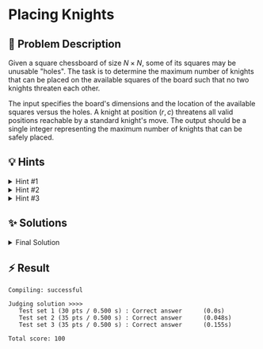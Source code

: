 # Placing Knights

## 📝 Problem Description

Given a square chessboard of size $N \times N$, some of its squares may be unusable "holes". The task is to determine the maximum number of knights that can be placed on the available squares of the board such that no two knights threaten each other.

The input specifies the board's dimensions and the location of the available squares versus the holes. A knight at position $(r, c)$ threatens all valid positions reachable by a standard knight's move. The output should be a single integer representing the maximum number of knights that can be safely placed.

## 💡 Hints

<details>
<summary>Hint #1</summary>
The core of the problem lies in the relationships between squares. Placing a knight on one square makes a specific set of other squares unavailable. How can you model this system of constraints and relationships? Think about representing the board squares and the "threatens" relationship in a more abstract way.
</details>
<details>
<summary>Hint #2</summary>
Try coloring the board's squares alternatingly, like a standard chessboard. Observe a knight's move: from a square of one color (e.g., where `row + column` is even), to which color square does it always land? This property reveals a fundamental structure of the problem.
</details>
<details>
<summary>Hint #3</summary>
The problem is equivalent to finding a maximum set of squares where no two are connected by a knight's move. This is precisely the definition of a **Maximum Independent Set (MIS)** in a graph where squares are vertices and knight moves are edges. For the special type of graph revealed in Hint #2 (a bipartite graph), a famous result, **Konig's Theorem**, connects the MIS to the **Maximum Matching**. A maximum matching can be computed efficiently using a max-flow algorithm.
</details>

## ✨ Solutions

<details>
<summary>Final Solution</summary>
This problem can be effectively modeled using a graph. Let's represent each available square on the chessboard as a vertex in a graph. An edge will connect two vertices if a knight can move between the corresponding squares. With this representation, the problem asks for the maximum number of vertices we can select such that no two selected vertices are connected by an edge. This is the classic definition of the **Maximum Independent Set (MIS)** problem.

### The Bipartite Insight

While finding the MIS is NP-hard for general graphs, our specific graph has a special property. If we color the chessboard squares alternatingly (like a standard black and white board), a knight always moves from a square of one color to a square of the opposite color. For example, if we color a square `(r, c)` "white" if `r + c` is even and "black" if `r + c` is odd, a knight on a white square can only attack black squares, and vice versa.

This means our graph is **bipartite**. We can partition the vertices into two sets, $U$ (white squares) and $V$ (black squares), such that all edges connect a vertex in $U$ to a vertex in $V$. There are no edges within $U$ or within $V$.

### From Independent Set to Max-Flow

For bipartite graphs, there is a powerful connection between the Maximum Independent Set and the Maximum Matching, given by **Konig's Theorem**. The theorem states that the size of a minimum vertex cover equals the size of a maximum matching. The size of the maximum independent set, $\alpha(G)$, is related to the number of vertices $|V|$ and the size of the minimum vertex cover, $\beta(G)$, by the identity $\alpha(G) + \beta(G) = |V|$.

Combining these, we get:
$\alpha(G) = |V| - \beta(G) = |V| - (\text{size of max matching})$

The size of the maximum matching in a bipartite graph can be found by converting the problem into a maximum flow problem. We construct a flow network as follows:
1.  Create a source vertex `s` and a sink vertex `t`.
2.  For every vertex $u$ in the "white" partition $U$, add a directed edge from `s` to $u$ with capacity 1.
3.  For every vertex $v$ in the "black" partition $V$, add a directed edge from $v$ to `t` with capacity 1.
4.  For every edge between a white square $u$ and a black square $v$ in the original graph, add a directed edge from $u$ to $v$ with capacity 1 (or infinity).

The value of the maximum flow from `s` to `t` in this network is equal to the size of the maximum matching in the bipartite graph. The final answer would then be the total number of available squares minus the max-flow value.

However, the provided C++ solution uses an alternative, equivalent method that directly computes the MIS from the min-cut of the flow network. After computing the max-flow, we find all vertices reachable from the source `s` in the residual graph. Let this set of reachable vertices be $S_{res}$. The MIS is then the set of "white" vertices in $S_{res}$ plus the set of "black" vertices *not* in $S_{res}$.

### C++ Implementation

The solution uses the Boost Graph Library to implement the max-flow algorithm.

1.  **Graph Representation**: The board is flattened into a 1D array of vertices. An `n x n` board has `n*n` vertices, indexed from `0` to `n*n - 1`. A source and a sink vertex are added.
2.  **Flow Network Construction**:
    *   The code iterates through each square `(r, c)`.
    *   If `r + c` is even (a "white" square), an edge `source -> vertex` is added with capacity 1. Then, for each valid knight move to a "black" square, an edge `white_vertex -> black_vertex` is added with capacity 1.
    *   If `r + c` is odd (a "black" square), an edge `vertex -> sink` is added with capacity 1.
3.  **Max-Flow Calculation**: `boost::push_relabel_max_flow` is called to compute the maximum flow from source to sink.
4.  **MIS Recovery**:
    *   A Breadth-First Search (BFS) is performed starting from the source on the **residual graph**. The residual graph consists of edges that still have remaining capacity.
    *   The BFS marks all vertices reachable from the source.
    *   Finally, the size of the MIS is calculated by summing up:
        *   The number of "white" squares `(r+c % 2 == 0)` that were visited by the BFS.
        *   The number of "black" squares `(r+c % 2 == 1)` that were **not** visited by the BFS.

This count gives the size of the maximum independent set, which is the maximum number of knights we can place.

```cpp
///3
#include<iostream>
#include<vector>
#include<queue>

#include <boost/graph/adjacency_list.hpp>
#include <boost/graph/push_relabel_max_flow.hpp>

typedef boost::adjacency_list_traits<boost::vecS, boost::vecS, boost::directedS> traits;
typedef boost::adjacency_list<boost::vecS, 
                              boost::vecS, 
                              boost::directedS, 
                              boost::no_property,
                              boost::property<boost::edge_capacity_t, long,
                                              boost::property<boost::edge_residual_capacity_t, long,
                                                              boost::property<boost::edge_reverse_t, traits::edge_descriptor>>>> graph;
typedef traits::vertex_descriptor vertex_desc;
typedef traits::edge_descriptor edge_desc;
typedef boost::graph_traits<graph>::out_edge_iterator      out_edge_it;

// Create a vector containing all possible moves for a knight
std::vector<std::pair<int, int>> OFFSETS = {
    {-1, -2}, {-1, 2}, {1, -2}, {1, 2},
    {-2, -1}, {-2, 1}, {2, -1}, {2, 1}
};

class edge_adder {
  graph &G;
  public:
    explicit edge_adder(graph &G) : G(G) {}
    void add_edge(int from, int to, long capacity) {
      auto c_map = boost::get(boost::edge_capacity, G);
      auto r_map = boost::get(boost::edge_reverse, G);
      const auto e = boost::add_edge(from, to, G).first;
      const auto rev_e = boost::add_edge(to, from, G).first;
      c_map[e] = capacity;
      c_map[rev_e] = 0; // reverse edge has no capacity!
      r_map[e] = rev_e;
      r_map[rev_e] = e;
    }
};

int get_index(int row, int col, int n) {
  return row * n + col;
}

void solve() {
  // ===== READ INPUT =====
  int n; std::cin >> n;
  
  std::vector<std::vector<int>> board(n, std::vector<int>(n));
  for(int row = 0; row < n; ++row) {
    for(int col = 0; col < n; ++col) {
      std::cin >> board[row][col];
    }
  }
  
  // ===== BUILD GRAPH =====
  // Add all nodes, even if there are holes to make indexing easier
  // We can just not connect the "hole nodes" to any other nodes
  graph G(n * n); 
  edge_adder adder(G);
  auto rc_map = boost::get(boost::edge_residual_capacity, G);
  
  const vertex_desc v_source = boost::add_vertex(G);
  const vertex_desc v_sink = boost::add_vertex(G);
  
  for(int row = 0; row < n; ++row) {
    for(int col = 0; col < n; ++col) {
      if(board[row][col] == 0) continue;
      int idx = get_index(row, col, n);

      // Connect to source or sink
      if((row + col) % 2 == 0) {
        adder.add_edge(v_source, idx, 1);
      }
      else { 
        adder.add_edge(idx, v_sink, 1);
        continue;
      }
      
      // Connect to nodes reachable by knight
      for(const std::pair<int, int> &offset : OFFSETS) {
        int adjusted_row = row + offset.first;
        int adjusted_col = col + offset.second;
        
        if((adjusted_row < 0 || adjusted_row >= n) ||  // Row out of bounds
           (adjusted_col < 0 || adjusted_col >= n) ||  // Col out of bounds
           (board[adjusted_row][adjusted_col] == 0)    // Space is a hole
           ){
          continue;
        }
        adder.add_edge(idx, get_index(adjusted_row, adjusted_col, n), 1);
      }
    }
  }
  
  // ===== COMPUTE MAX FLOW AND SET S =====
  boost::push_relabel_max_flow(G, v_source, v_sink);
  
  std::vector<int> vis(n * n + 2, false); // visited flags
  std::queue<int> Q; // BFS queue (from std:: not boost::)
  vis[v_source] = true; // Mark the source as visited
  Q.push(v_source);
  while (!Q.empty()) {
    const int u = Q.front();
    Q.pop();
    out_edge_it ebeg, eend;
    for (boost::tie(ebeg, eend) = boost::out_edges(u, G); ebeg != eend; ++ebeg) {
      const int v = boost::target(*ebeg, G);
      // Only follow edges with spare capacity
      if (rc_map[*ebeg] == 0 || vis[v]) continue;
      vis[v] = true;
      Q.push(v);
    }
  }
  
  // ===== COUNT SIZE OF INDEPENDENT SET =====
  int count = 0;
  for(int row = 0; row < n; ++row) {
    for(int col = 0; col < n; col++) {
      if(board[row][col] == 0) continue;
      int idx = get_index(row, col, n);
      
      if((row + col) % 2 == 0) count += vis[idx];
      else count += 1 - vis[idx];
    }
  }
  
  // ===== OUTPUT =====
  std::cout << count << std::endl;
}

int main() {
  std::ios_base::sync_with_stdio(false);
  
  int n_tests; std::cin >> n_tests;
  while(n_tests--) {
    solve();
  }
}
```
</details>

## ⚡ Result

```plaintext
Compiling: successful

Judging solution >>>>
   Test set 1 (30 pts / 0.500 s) : Correct answer      (0.0s)
   Test set 2 (35 pts / 0.500 s) : Correct answer      (0.048s)
   Test set 3 (35 pts / 0.500 s) : Correct answer      (0.155s)

Total score: 100
```